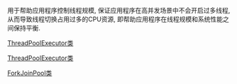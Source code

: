 

用于帮助应用程序控制线程规模, 保证应用程序在高并发场景中不会开启过多线程, 从而导致线程切换占用过多的CPU资源, 即帮助应用程序在线程规模和系统性能之间保持平衡.

[ThreadPoolExecutor类](src/java/util/concurrent/ThreadPoolExecutor.java)<br>

[ThreadPoolExecutor类](src/java/util/concurrent/ScheduledThreadPoolExecutor.java)<br>

[ForkJoinPool类](src/java/util/concurrent/ForkJoinPool.java)<br>